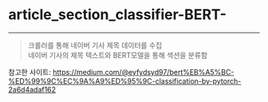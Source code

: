 # article_section_classifier-BERT-
<hr/>

>크롤러를 통해 네이버 기사 제목 데이터를 수집   
네이버 기사의 제목 텍스트와 BERT모델을 통해 섹션을 분류함

참고한 사이트: https://medium.com/@eyfydsyd97/bert%EB%A5%BC-%ED%99%9C%EC%9A%A9%ED%95%9C-classification-by-pytorch-2a6d4adaf162
